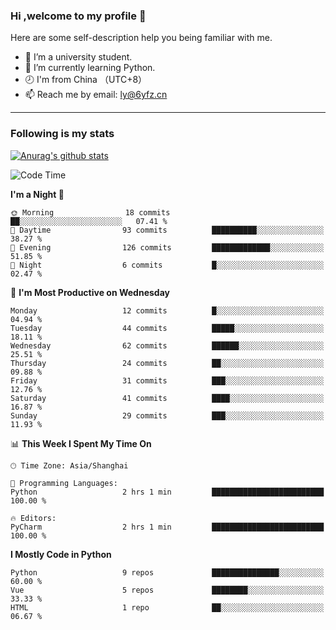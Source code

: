 ### Hi ,welcome to my profile 👋
Here are some self-description help you being familiar with me.
<!--
**liuyunfz/liuyunfz** is a ✨ _special_ ✨ repository because its `README.md` (this file) appears on your GitHub profile.
- 👯 I’m looking to collaborate on ...
- 🤔 I’m looking for help with ...
Here are some ideas to get you started:
-->
- 🏫 I’m a university student.
- 💪 I’m currently learning Python.
- 🕗 I'm from China （UTC+8）
- 📫 Reach me by email: [ly@6yfz.cn](mailto:ly@6yfz.cn)
  
---
### Following is my stats
  
[![Anurag's github stats](https://github-readme-stats.vercel.app/api?username=liuyunfz)](https://github.com/anuraghazra/github-readme-stats)
  
<!--START_SECTION:waka-->
![Code Time](http://img.shields.io/badge/Code%20Time-290%20hrs%2037%20mins-blue)

**I'm a Night 🦉** 

```text
🌞 Morning                18 commits          ██░░░░░░░░░░░░░░░░░░░░░░░   07.41 % 
🌆 Daytime                93 commits          ██████████░░░░░░░░░░░░░░░   38.27 % 
🌃 Evening                126 commits         █████████████░░░░░░░░░░░░   51.85 % 
🌙 Night                  6 commits           █░░░░░░░░░░░░░░░░░░░░░░░░   02.47 % 
```
📅 **I'm Most Productive on Wednesday** 

```text
Monday                   12 commits          █░░░░░░░░░░░░░░░░░░░░░░░░   04.94 % 
Tuesday                  44 commits          █████░░░░░░░░░░░░░░░░░░░░   18.11 % 
Wednesday                62 commits          ██████░░░░░░░░░░░░░░░░░░░   25.51 % 
Thursday                 24 commits          ██░░░░░░░░░░░░░░░░░░░░░░░   09.88 % 
Friday                   31 commits          ███░░░░░░░░░░░░░░░░░░░░░░   12.76 % 
Saturday                 41 commits          ████░░░░░░░░░░░░░░░░░░░░░   16.87 % 
Sunday                   29 commits          ███░░░░░░░░░░░░░░░░░░░░░░   11.93 % 
```


📊 **This Week I Spent My Time On** 

```text
🕑︎ Time Zone: Asia/Shanghai

💬 Programming Languages: 
Python                   2 hrs 1 min         █████████████████████████   100.00 % 

🔥 Editors: 
PyCharm                  2 hrs 1 min         █████████████████████████   100.00 % 
```

**I Mostly Code in Python** 

```text
Python                   9 repos             ███████████████░░░░░░░░░░   60.00 % 
Vue                      5 repos             ████████░░░░░░░░░░░░░░░░░   33.33 % 
HTML                     1 repo              ██░░░░░░░░░░░░░░░░░░░░░░░   06.67 % 
```




<!--END_SECTION:waka-->
